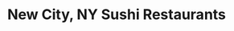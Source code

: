 ---
layout: city
title: New City, NY Sushi Restaurants
permalink: /new-york/new-city/
stateAbbr: NY
stateName: New York
cityName: New City

---